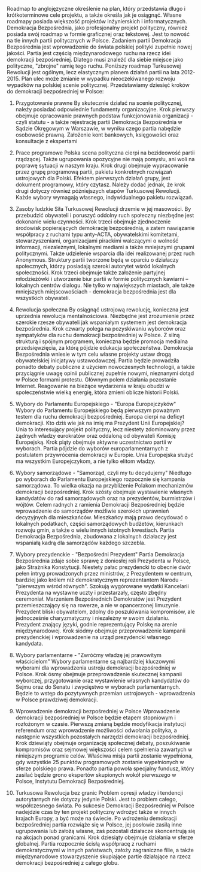 Roadmap to anglojęzyczne określenie na plan, który przedstawia długo i krótkoterminowe cele projektu, a także określa jak je osiągnąć. Własne roadmapy posiada większość projektów inżynierskich i informatycznych. Demokracja Bezpośrednia, jako profesjonalny projekt polityczny, również posiada swój roadmap w formie graficznej oraz tekstowej. Jest to nowość na tle innych partii politycznych w Polsce. Zadaniem partii Demokracja Bezpośrednia jest wprowadzenie do świata polskiej polityki zupełnie nowej jakości. Partia jest częścią międzynarodowego ruchu na rzecz idei demokracji bezpośredniej. Dlatego musi znaleźć dla siebie miejsce jako polityczne, "zbrojne" ramię tego ruchu. Poniższy roadmap Turkusowej Rewolucji jest ogólnym, lecz elastycznym planem działań partii na lata 2012-2015. Plan ulec może zmianie w wypadku nieoczekiwanego rozwoju wypadków na polskiej scenie politycznej. Przedstawiamy dziesięć kroków do demokracji bezpośredniej w Polsce:

1. Przygotowanie prawne By skutecznie działać na scenie politycznej, należy posiadać odpowiednie fundamenty organizacyjne. Krok pierwszy obejmuje opracowanie prawnych podstaw funkcjonowania organizacji - czyli statutu - a także rejestrację partii Demokracja Bezpośrednia w Sądzie Okręgowym w Warszawie, w wyniku czego partia nabędzie osobowość prawną. Założenie kont bankowych, księgowości oraz konsultacje z ekspertami

2. Prace programowe Polska scena polityczna cierpi na bezideowość partii rządzącej. Także ugrupowania opozycyjne nie mają pomysłu, ani woli na poprawę sytuacji w naszym kraju. Krok drugi obejmuje wypracowanie przez grupę programową partii, pakietu konkretnych rozwiązań ustrojowych dla Polski. Efektem pierwszych działań grupy, jest dokument programowy, który czytasz. Należy dodać jednak, że krok drugi dotyczy również późniejszych etapów Turkusowej Rewolucji. Każde wybory wymagają własnego, indywidualnego pakietu rozwiązań.

3. Zasoby ludzkie Siła Turkusowej Rewolucji drzemie w jej masowości. By przebudzić obywateli i poruszyć oddolny ruch społeczny niezbędne jest dokonanie wielu czynności. Krok trzeci obejmuje zjednoczenie środowisk popierających demokrację bezpośrednią, a zatem nawiązanie współpracy z ruchami typu anty-ACTA, obywatelskimi komitetami, stowarzyszeniami, organizacjami pirackimi walczącymi o wolność informacji, niezależnymi, lokalnymi mediami a także mniejszymi grupami politycznymi. Także udzielenie wsparcia dla idei realizowanej przez ruch Anonymous. Struktury partii tworzone będą w oparciu o działaczy społecznych, którzy posiadają szeroki autorytet wśród lokalnych społeczności. Krok trzeci obejmuje także założenie partyjnej młodzieżówki i utworzenie biur partii w formie politycznych kawiarni – lokalnych centrów dialogu. Nie tylko w największych miastach, ale także mniejszych miejscowościach - demokracja bezpośrednia jest dla wszystkich obywateli.

4. Rewolucja społeczna By osiągnąć ustrojową rewolucję, konieczna jest uprzednia rewolucja mentalnościowa. Niezbędne jest zrozumienie przez szerokie rzesze obywateli jak wspaniałym systemem jest demokracja bezpośrednia. Krok czwarty polega na pozyskiwaniu wyborców oraz sympatyków dla ruchu demokracji bezpośredniej w Polsce. Z silną strukturą i spójnym programem, konieczna będzie promocja medialna przedsięwzięcia, za którą pójdzie edukacja społeczeństwa. Demokracja Bezpośrednia wniesie w tym celu własne projekty ustaw drogą obywatelskiej inicjatywy ustawodawczej. Partia będzie prowadziła ponadto debaty publiczne z użyciem nowoczesnych technologii, a także przyciągnie uwagę opinii publicznej zupełnie nowymi, nieznanymi dotąd w Polsce formami protestu. Głównym polem działania pozostanie Internet. Reagowanie na bieżące wydarzenia w kraju obudzi w społeczeństwie wielką energię, która zmieni oblicze historii Polski.

5. Wybory do Parlamentu Europejskiego - "Europa Europejczyków" Wybory do Parlamentu Europejskiego będą pierwszym poważnym testem dla ruchu demokracji bezpośredniej. Europa cierpi na deficyt demokracji. Kto dziś wie jak na imię ma Prezydent Unii Europejskiej? Unia to interesujący projekt polityczny, lecz niestety zdominowany przez żądnych władzy eurokratów oraz oddaloną od obywateli Komisję Europejską. Krok piąty obejmuje aktywne uczestnictwo partii w wyborach. Partia pójdzie do wyborów europarlamentarnych z postulatem przywrócenia demokracji w Europie. Unia Europejska służyć ma wszystkim Europejczykom, a nie tylko elitom władzy.

6. Wybory samorządowe - "Samorząd, czyli my tu decydujemy" Niedługo po wyborach do Parlamentu Europejskiego rozpocznie się kampania samorządowa. To wielka okazja na przybliżenie Polakom mechanizmów demokracji bezpośredniej. Krok szósty obejmuje wystawienie własnych kandydatów do rad samorządowych oraz na prezydentów, burmistrzów i wójtów. Celem radnych z ramienia Demokracji Bezpośredniej będzie wprowadzenie do samorządów możliwie szerokich uprawnień decyzyjnych dla mieszkańców. Mieszkańcy mają prawo decydować o lokalnych podatkach, części samorządowych budżetów, kierunkach rozwoju gmin, a także o wielu innych istotnych kwestiach. Partia Demokracja Bezpośrednia, zbudowana z lokalnych działaczy jest wspaniałą kadrą dla samorządów każdego szczebla.

7. Wybory prezydenckie - "Bezpośredni Prezydent" Partia Demokracja Bezpośrednia zdaje sobie sprawę z doniosłej roli Prezydenta w Polsce, jako Strażnika Konstytucji. Niestety pałac prezydencki to obecnie dwór pełen intryg prowadzonych przez ministrów, z Prezydentem w centrum, bardziej jako królem niż demokratycznym reprezentantem Narodu - "pierwszym wśród równych". Szokują wygórowane wydatki Kancelarii Prezydenta na wystawne uczty i przestarzały, często zbędny ceremoniał. Marzeniem Bezpośrednich Demokratów jest Prezydent przemieszczający się na rowerze, a nie w opancerzonej limuzynie. Prezydent bliski obywatelom, zdolny do poszukiwania kompromisów, ale jednocześnie charyzmatyczny i niezależny w swoim działaniu. Prezydent znający języki, godnie reprezentujący Polskę na arenie międzynarodowej. Krok siódmy obejmuje przeprowadzenie kampanii prezydenckiej i wprowadzenie na urząd prezydencki własnego kandydata.

8. Wybory parlamentarne - "Zwróćmy władzę jej prawowitym właścicielom" Wybory parlamentarne są najbardziej kluczowymi wyborami dla wprowadzenia ustroju demokracji bezpośredniej w Polsce. Krok ósmy obejmuje przeprowadzenie skutecznej kampanii wyborczej, przygotowanie oraz wystawienie własnych kandydatów do Sejmu oraz do Senatu i zwycięstwo w wyborach parlamentarnych. Będzie to wstęp do pozytywnych przemian ustrojowych - wprowadzenia w Polsce prawdziwej demokracji.

9. Wprowadzenie demokracji bezpośredniej w Polsce Wprowadzenie demokracji bezpośredniej w Polsce będzie etapem stopniowym i rozłożonym w czasie. Pierwszą zmianą będzie modyfikacja instytucji referendum oraz wprowadzenie możliwości odwołania polityka, a następnie wszystkich pozostałych narzędzi demokracji bezpośredniej. Krok dziewiąty obejmuje organizację społecznej debaty, poszukiwanie kompromisów oraz sejmowej większości celem spełnienia zawartych w niniejszym programie celów. Właściwa misja partii zostanie wypełniona, gdy wszystkie 25 punktów programowych zostanie wypełnionych w sferze polskiego prawa. Ponadto partia powoła specjalny fundusz, który zasilać będzie grono ekspertów skupionych wokół pierwszego w Polsce, Instytutu Demokracji Bezpośredniej.

10. Turkusowa Rewolucja bez granic Problem opresji władzy i tendencji autorytarnych nie dotyczy jedynie Polski. Jest to problem całego, współczesnego świata. Po sukcesie Demokracji Bezpośredniej w Polsce nadejdzie czas by ten projekt polityczny wdrożyć także w innych krajach Europy, a być może na świecie. Po wdrożeniu demokracji bezpośredniej partia rozwiąże się w Polsce, jej posłowie zasilą inne ugrupowania lub założą własne, zaś pozostali działacze skoncentrują się na akcjach ponad granicami. Krok dziesiąty obejmuje działania w sferze globalnej. Partia rozpocznie ścisłą współpracę z ruchami demokratycznymi w innych państwach, założy zagraniczne filie, a także międzynarodowe stowarzyszenie skupiające partie działające na rzecz demokracji bezpośredniej z całego globu.